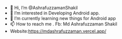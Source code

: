 - 👋 Hi, I’m @AshrafuzzamanShakil
- 👀 I’m interested in Developing Android app.
- 🌱 I’m currently learning new things for Android app
- 📫 How to reach me . Fb: Md Ashrafuzzaman Shakil
- Website:https://mdashrafuzzaman.vercel.app/


<!---
AshrafuzzamanShakil/AshrafuzzamanShakil is a ✨ special ✨ repository because its `README.md` (this file) appears on your GitHub profile.
You can click the Preview link to take a look at your changes.
--->
